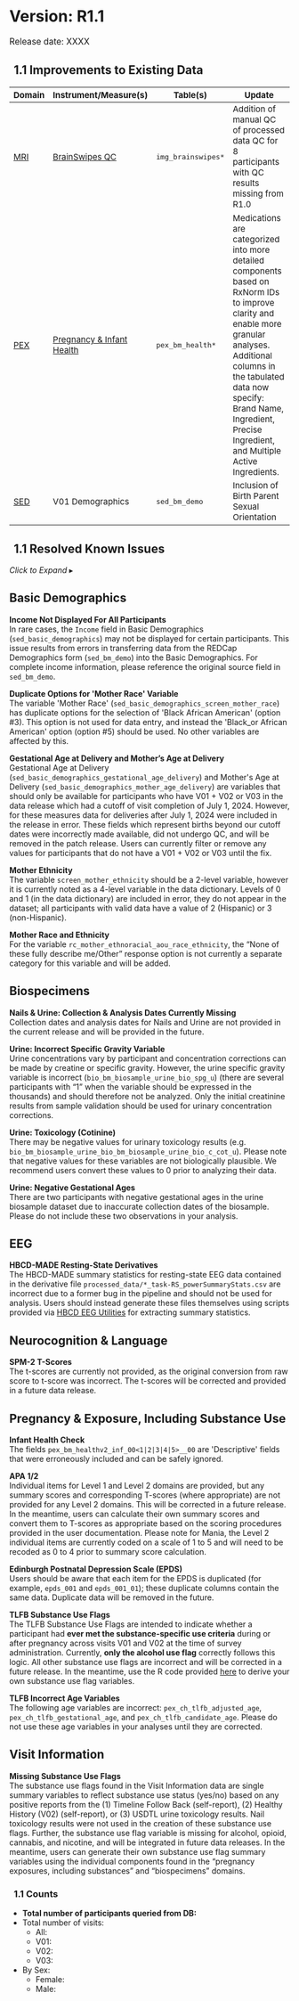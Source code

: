 
# Version: R1.1
<p style="font-size: 1.1em">Release date: XXXX</p>


## <i class="fa-solid fa-arrows-rotate" style="margin-right: 8px;"></i> 1.1 Improvements to Existing Data

<table style="width: 100%; border-collapse: collapse; table-layout: fixed; font-size: 15px;">
  <thead>
    <tr>
      <th>Domain</th>
      <th>Instrument/Measure(s)</th>
      <th>Table(s)</th>
      <th>Update</th>
    </tr>
  </thead>
  <tbody>
    <tr>
      <td><a href="../../../instruments/#mri" target="_blank"><i class="fas fa-magnet"></i> MRI</a></td>
      <td><a href="../../../instruments/mri/qc/#brainswipes" target="_blank">BrainSwipes QC</a></td>
      <td><code>img_brainswipes*</code></td>
      <td style="word-wrap: break-word; white-space: normal;">Addition of manual QC of processed data QC for 8 participants with QC results missing from R1.0</td>
    </tr>
    <tr>
      <td><a href="../../../instruments/#pex" target="_blank"><i class="fa-solid fa-baby"></i> PEX</a></td>
      <td><a href="../../../instruments/pregexp/pex" target="_blank">Pregnancy & Infant Health</a></td>
      <td><code>pex_bm_health*</code></td>
      <td style="word-wrap: break-word; white-space: normal;">Medications are categorized into more detailed components based on RxNorm IDs to improve clarity and enable more granular analyses. Additional columns in the tabulated data now specify: Brand Name, Ingredient, Precise Ingredient, and Multiple Active Ingredients.</td>
    </tr>
    <tr>
      <td><a href="../../../instruments/#socenvdet" target="_blank"><i class="fas fa-city"></i> SED</a></td>
      <td>V01 Demographics</td>
      <td><code>sed_bm_demo</code></td>
      <td style="word-wrap: break-word; white-space: normal;">Inclusion of Birth Parent Sexual Orientation</td>
    </tr>
  </tbody>
</table>

## <i class="fa-solid fa-arrows-rotate" style="margin-right: 8px;"></i> 1.1 Resolved Known Issues

<div id="resolved-known-issues" class="table-banner" onclick="toggleCollapse(this)">
  <span class="emoji"><i class="fa fa-check"></i><i class="fa fa-screwdriver-wrench"></i></span>
  <span class="text-with-link">
  <span class="text"><i>Click to Expand</i></span>
  <a class="anchor-link" href="#resolved-known-issues" title="Copy link">
  <i class="fa-solid fa-link"></i>
  </a>
  </span>
  <span class="arrow">▸</span>
</div>
<div class="collapsible-content">
<h2 id="basic-demographics">Basic Demographics</h2>
<p><span class="emoji" style="color: #9d4edd;"><i class="fas fa-bug"></i></span> <strong>Income Not Displayed For All Participants</strong><br>
In rare cases, the <code>Income</code> field in Basic Demographics (<code>sed_basic_demographics</code>) may not be displayed for certain participants. This issue results from errors in transferring data from the REDCap Demographics form (<code>sed_bm_demo</code>) into the Basic Demographics. For complete income information, please reference the original source field in <code>sed_bm_demo</code>.</p>
<p><span class="emoji" style="color: #9d4edd;"><i class="fas fa-bug"></i></span> <strong>Duplicate Options for &#39;Mother Race&#39; Variable</strong><br>
The variable &#39;Mother Race&#39; (<code>sed_basic_demographics_screen_mother_race</code>) has duplicate options for the selection of &#39;Black African American&#39; (option #3). This option is not used for data entry, and instead the &#39;Black_or African American&#39; option (option #5) should be used. No other variables are affected by this.     </p>
<p><span class="emoji" style="color: #9d4edd;"><i class="fas fa-bug"></i></span> <strong>Gestational Age at Delivery and Mother’s Age at Delivery</strong><br>
Gestational Age at Delivery (<code>sed_basic_demographics_gestational_age_delivery</code>) and Mother&#39;s Age at Delivery (<code>sed_basic_demographics_mother_age_delivery</code>) are variables that should only be available for participants who have V01 + V02 or V03 in the data release which had a cutoff of visit completion of July 1, 2024. However, for these measures data for deliveries after July 1, 2024 were included in the release in error. These fields which represent births beyond our cutoff dates were incorrectly made available, did not undergo QC, and will be removed in the patch release. Users can currently filter or remove any values for participants that do not have a V01 + V02 or V03 until the fix.           </p>
<p><span class="emoji" style="color: #9d4edd;"><i class="fas fa-bug"></i></span> <strong>Mother Ethnicity</strong><br>
The variable <code>screen_mother_ethnicity</code> should be a 2-level variable, however it is currently noted as a 4-level variable in the data dictionary. Levels of 0 and 1 (in the data dictionary) are included in error, they do not appear in the dataset; all participants with valid data have a value of 2 (Hispanic) or 3 (non-Hispanic).</p>
<p><span class="emoji" style="color: #9d4edd;"><i class="fas fa-bug"></i></span> <strong>Mother Race and Ethnicity</strong><br>
For the variable <code>rc_mother_ethnoracial_aou_race_ethnicity</code>, the “None of these fully describe me/Other” response option is not currently a separate category for this variable and will be added.      </p>
<h2 id="biospecimens">Biospecimens</h2>
<p><span class="emoji" style="color: #9d4edd;"><i class="fas fa-bug"></i></span> <strong>Nails &amp; Urine: Collection &amp; Analysis Dates Currently Missing</strong><br>
Collection dates and analysis dates for Nails and Urine are not provided in the current release and will be provided in the future.</p>
<p><span class="emoji" style="color: #9d4edd;"><i class="fas fa-bug"></i></span> <strong>Urine: Incorrect Specific Gravity Variable</strong><br>
Urine concentrations vary by participant and concentration corrections can be made by creatine or specific gravity. However, the urine specific gravity variable is incorrect (<code>bio_bm_biosample_urine_bio_spg_u</code>) (there are several participants with “1” when the variable should be expressed in the thousands) and should therefore not be analyzed. Only the initial creatinine results from sample validation should be used for urinary concentration corrections.          </p>
<p><span class="emoji" style="color: #9d4edd;"><i class="fas fa-bug"></i></span> <strong>Urine: Toxicology (Cotinine)</strong><br>
There may be negative values for urinary toxicology results (e.g. <code>bio_bm_biosample_urine_bio_bm_biosample_urine_bio_c_cot_u</code>). Please note that negative values for these variables are not biologically plausible. We recommend users convert these values to 0 prior to analyzing their data.            </p>
<p><span class="emoji" style="color: #9d4edd;"><i class="fas fa-bug"></i></span> <strong>Urine: Negative Gestational Ages</strong><br>
There are two participants with negative gestational ages in the urine biosample dataset due to inaccurate collection dates of the biosample. Please do not include these two observations in your analysis.   </p>
<h2 id="eeg">EEG</h2>
<p><span class="emoji" style="color: #9d4edd;"><i class="fas fa-bug"></i></span> <strong>HBCD-MADE Resting-State Derivatives</strong><br>
The HBCD-MADE summary statistics for resting-state EEG data contained in the derivative file <code>processed_data/*_task-RS_powerSummaryStats.csv</code> are incorrect due to a former bug in the pipeline and should not be used for analysis. Users should instead generate these files themselves using scripts provided via <a href="https://hbcd-eeg-utilities.readthedocs.io/en/stable/">HBCD EEG Utilities</a> for extracting summary statistics.    </p>
<h2 id="neurocognition-language">Neurocognition &amp; Language</h2>
<p><span class="emoji" style="color: #9d4edd;"><i class="fas fa-bug"></i></span> <strong>SPM-2 T-Scores</strong><br>
The t-scores are currently not provided, as the original conversion from raw score to t-score was incorrect. The t-scores will be corrected and provided in a future data release.  </p>
<h2 id="pregnancy-exposure-including-substance-use">Pregnancy &amp; Exposure, Including Substance Use</h2>
<p><span class="emoji" style="color: #9d4edd;"><i class="fas fa-bug"></i></span> <strong>Infant Health Check</strong><br>
The fields <code>pex_bm_healthv2_inf_00&lt;1|2|3|4|5&gt;__00</code> are &#39;Descriptive&#39; fields that were erroneously included and can be safely ignored.        </p>
<p><span class="emoji" style="color: #9d4edd;"><i class="fas fa-bug"></i></span> <strong>APA 1/2</strong><br>
Individual items for Level 1 and Level 2 domains are provided, but any summary scores and corresponding T-scores (where appropriate) are not provided for any Level 2 domains. This will be corrected in a future release. In the meantime, users can calculate their own summary scores and convert them to T-scores as appropriate based on the scoring procedures provided in the user documentation. Please note for Mania, the Level 2 individual items are currently coded on a scale of 1 to 5 and will need to be recoded as 0 to 4 prior to summary score calculation.</p>
<p><span class="emoji" style="color: #9d4edd;"><i class="fas fa-bug"></i></span> <strong>Edinburgh Postnatal Depression Scale (EPDS)</strong><br>
Users should be aware that each item for the EPDS is duplicated (for example, <code>epds_001</code> and <code>epds_001_01</code>); these duplicate columns contain the same data. Duplicate data will be removed in the future.       </p>
<p><span class="emoji" style="color: #9d4edd;"><i class="fas fa-bug"></i></span> <strong>TLFB Substance Use Flags</strong><br>
The TLFB Substance Use Flags are intended to indicate whether a participant had <strong>ever met the substance-specific use criteria</strong> during or after pregnancy across visits V01 and V02 at the time of survey administration. Currently, <strong>only the alcohol use flag</strong> correctly follows this logic. All other substance use flags are incorrect and will be corrected in a future release. In the meantime, use the R code provided <a href="https://github.com/nbdc-datahub/hbcd-tlfb-su-flags">here</a> to derive your own substance use flag variables.         </p>
<p><span class="emoji" style="color: #9d4edd;"><i class="fas fa-bug"></i></span> <strong>TLFB Incorrect Age Variables</strong><br>
The following age variables are incorrect: <code>pex_ch_tlfb_adjusted_age</code>, <code>pex_ch_tlfb_gestational_age</code>, and <code>pex_ch_tlfb_candidate_age</code>. Please do not use these age variables in your analyses until they are corrected.   </p>
<h2 id="visit-information">Visit Information</h2>
<p><span class="emoji" style="color: #9d4edd;"><i class="fas fa-bug"></i></span> <strong>Missing Substance Use Flags</strong><br>
The substance use flags found in the Visit Information data are single summary variables to reflect substance use status (yes/no) based on any positive reports from the (1) Timeline Follow Back (self-report), (2) Healthy History (V02) (self-report), or (3) USDTL urine toxicology results. Nail toxicology results were not used in the creation of these substance use flags. Further, the substance use flag variable is missing for alcohol, opioid, cannabis, and nicotine, and will be integrated in future data releases. In the meantime, users can generate their own substance use flag summary variables using the individual components found in the “pregnancy exposures, including substances” and “biospecimens” domains.       </p>
</div>

### <i class="fa-solid fa-arrows-rotate" style="margin-right: 8px;"></i> 1.1 Counts

* **Total number of participants queried from DB:** 
* Total number of visits:  
    * All: 
    * V01: 
    * V02: 
    * V03: 
* By Sex:
  * Female: 
  * Male: 

<br>
